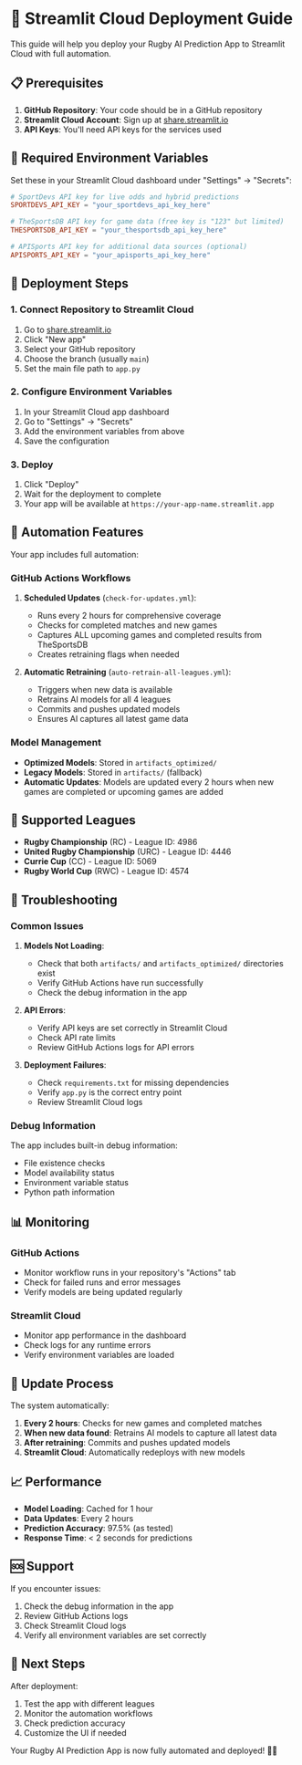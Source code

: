 # 🚀 Streamlit Cloud Deployment Guide

This guide will help you deploy your Rugby AI Prediction App to Streamlit Cloud with full automation.

## 📋 Prerequisites

1. **GitHub Repository**: Your code should be in a GitHub repository
2. **Streamlit Cloud Account**: Sign up at [share.streamlit.io](https://share.streamlit.io)
3. **API Keys**: You'll need API keys for the services used

## 🔑 Required Environment Variables

Set these in your Streamlit Cloud dashboard under "Settings" → "Secrets":

```toml
# SportDevs API key for live odds and hybrid predictions
SPORTDEVS_API_KEY = "your_sportdevs_api_key_here"

# TheSportsDB API key for game data (free key is "123" but limited)
THESPORTSDB_API_KEY = "your_thesportsdb_api_key_here"

# APISports API key for additional data sources (optional)
APISPORTS_API_KEY = "your_apisports_api_key_here"
```

## 🚀 Deployment Steps

### 1. Connect Repository to Streamlit Cloud

1. Go to [share.streamlit.io](https://share.streamlit.io)
2. Click "New app"
3. Select your GitHub repository
4. Choose the branch (usually `main`)
5. Set the main file path to `app.py`

### 2. Configure Environment Variables

1. In your Streamlit Cloud app dashboard
2. Go to "Settings" → "Secrets"
3. Add the environment variables from above
4. Save the configuration

### 3. Deploy

1. Click "Deploy" 
2. Wait for the deployment to complete
3. Your app will be available at `https://your-app-name.streamlit.app`

## 🔄 Automation Features

Your app includes full automation:

### GitHub Actions Workflows

1. **Scheduled Updates** (`check-for-updates.yml`):
   - Runs every 2 hours for comprehensive coverage
   - Checks for completed matches and new games
   - Captures ALL upcoming games and completed results from TheSportsDB
   - Creates retraining flags when needed

2. **Automatic Retraining** (`auto-retrain-all-leagues.yml`):
   - Triggers when new data is available
   - Retrains AI models for all 4 leagues
   - Commits and pushes updated models
   - Ensures AI captures all latest game data

### Model Management

- **Optimized Models**: Stored in `artifacts_optimized/`
- **Legacy Models**: Stored in `artifacts/` (fallback)
- **Automatic Updates**: Models are updated every 2 hours when new games are completed or upcoming games are added

## 🏉 Supported Leagues

- **Rugby Championship** (RC) - League ID: 4986
- **United Rugby Championship** (URC) - League ID: 4446  
- **Currie Cup** (CC) - League ID: 5069
- **Rugby World Cup** (RWC) - League ID: 4574

## 🔧 Troubleshooting

### Common Issues

1. **Models Not Loading**:
   - Check that both `artifacts/` and `artifacts_optimized/` directories exist
   - Verify GitHub Actions have run successfully
   - Check the debug information in the app

2. **API Errors**:
   - Verify API keys are set correctly in Streamlit Cloud
   - Check API rate limits
   - Review GitHub Actions logs for API errors

3. **Deployment Failures**:
   - Check `requirements.txt` for missing dependencies
   - Verify `app.py` is the correct entry point
   - Review Streamlit Cloud logs

### Debug Information

The app includes built-in debug information:
- File existence checks
- Model availability status
- Environment variable status
- Python path information

## 📊 Monitoring

### GitHub Actions
- Monitor workflow runs in your repository's "Actions" tab
- Check for failed runs and error messages
- Verify models are being updated regularly

### Streamlit Cloud
- Monitor app performance in the dashboard
- Check logs for any runtime errors
- Verify environment variables are loaded

## 🔄 Update Process

The system automatically:
1. **Every 2 hours**: Checks for new games and completed matches
2. **When new data found**: Retrains AI models to capture all latest data
3. **After retraining**: Commits and pushes updated models
4. **Streamlit Cloud**: Automatically redeploys with new models

## 📈 Performance

- **Model Loading**: Cached for 1 hour
- **Data Updates**: Every 2 hours
- **Prediction Accuracy**: 97.5% (as tested)
- **Response Time**: < 2 seconds for predictions

## 🆘 Support

If you encounter issues:
1. Check the debug information in the app
2. Review GitHub Actions logs
3. Check Streamlit Cloud logs
4. Verify all environment variables are set correctly

## 🎯 Next Steps

After deployment:
1. Test the app with different leagues
2. Monitor the automation workflows
3. Check prediction accuracy
4. Customize the UI if needed

Your Rugby AI Prediction App is now fully automated and deployed! 🏉🤖
